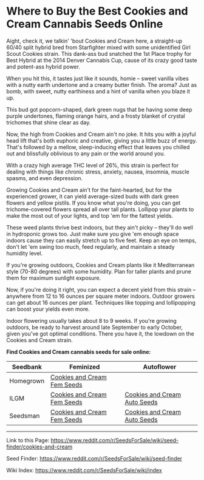 # Where to Buy the Best Cookies and Cream Cannabis Seeds Online

Aight, check it, we talkin' 'bout Cookies and Cream here, a straight-up 60/40 split hybrid bred from Starfighter mixed with some unidentified Girl Scout Cookies strain. This dank-ass bud snatched the 1st Place trophy for Best Hybrid at the 2014 Denver Cannabis Cup, cause of its crazy good taste and potent-ass hybrid power.

When you hit this, it tastes just like it sounds, homie – sweet vanilla vibes with a nutty earth undertone and a creamy butter finish. The aroma? Just as bomb, with sweet, nutty earthiness and a hint of vanilla when you blaze it up.

This bud got popcorn-shaped, dark green nugs that be having some deep purple undertones, flaming orange hairs, and a frosty blanket of crystal trichomes that shine clear as day.

Now, the high from Cookies and Cream ain't no joke. It hits you with a joyful head lift that's both euphoric and creative, giving you a little buzz of energy. That's followed by a mellow, sleep-inducing effect that leaves you chilled out and blissfully oblivious to any pain or the world around you.

With a crazy high average THC level of 26%, this strain is perfect for dealing with things like chronic stress, anxiety, nausea, insomnia, muscle spasms, and even depression.

Growing Cookies and Cream ain't for the faint-hearted, but for the experienced grower, it can yield average-sized buds with dark green flowers and yellow pistils. If you know what you're doing, you can get trichome-covered flowers spread all over tall plants. Lollipop your plants to make the most out of your lights, and top 'em for the fattest yields.

These weed plants thrive best indoors, but they ain't picky – they'll do well in hydroponic grows too. Just make sure you give 'em enough space indoors cause they can easily stretch up to five feet. Keep an eye on temps, don't let 'em swing too much, feed regularly, and maintain a steady humidity level.

If you're growing outdoors, Cookies and Cream plants like it Mediterranean style (70-80 degrees) with some humidity. Plan for taller plants and prune them for maximum sunlight exposure.

Now, if you're doing it right, you can expect a decent yield from this strain – anywhere from 12 to 16 ounces per square meter indoors. Outdoor growers can get about 16 ounces per plant. Techniques like topping and lollipopping can boost your yields even more.

Indoor flowering usually takes about 8 to 9 weeks. If you're growing outdoors, be ready to harvest around late September to early October, given you've got optimal conditions. There you have it, the lowdown on the Cookies and Cream strain.

**Find Cookies and Cream cannabis seeds for sale online:**

| Seedbank  | Feminized | Autoflower |
|-----------|-----------|------------|
| Homegrown | [Cookies and Cream Fem Seeds](https://homegrowncannabisco.com/products/cookies-cream-feminized-marijuana-seeds?a_aid=sale) |  |
| ILGM      | [Cookies and Cream Fem Seeds](https://ilgm.com/products/cookies-and-cream-feminized-seeds?aff=2191) | [Cookies and Cream Auto Seeds](https://ilgm.com/products/cookies-and-cream-autoflower-seeds?aff=2191) |
| Seedsman  | [Cookies and Cream Fem Seeds](https://www.seedsman.com/cookies-cream-feminised-seeds?a_aid=56f632ea3916c) | [Cookies and Cream Auto Seeds](https://www.seedsman.com/cream-cookies-auto-feminised-seeds?a_aid=56f632ea3916c) |

___

Link to this Page: https://www.reddit.com/r/SeedsForSale/wiki/seed-finder/cookies-and-cream

Seed Finder: https://www.reddit.com/r/SeedsForSale/wiki/seed-finder

Wiki Index: https://www.reddit.com/r/SeedsForSale/wiki/index

